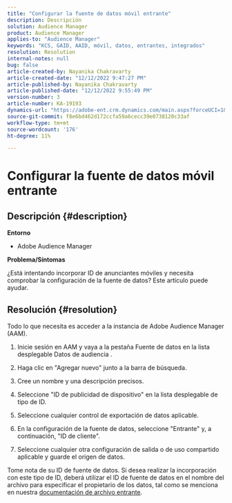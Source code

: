 ```yaml
---
title: "Configurar la fuente de datos móvil entrante"
description: Descripción
solution: Audience Manager
product: Audience Manager
applies-to: "Audience Manager"
keywords: "KCS, GAID, AAID, móvil, datos, entrantes, integrados"
resolution: Resolution
internal-notes: null
bug: false
article-created-by: Nayanika Chakravarty
article-created-date: "12/12/2022 9:47:27 PM"
article-published-by: Nayanika Chakravarty
article-published-date: "12/12/2022 9:55:49 PM"
version-number: 3
article-number: KA-19193
dynamics-url: "https://adobe-ent.crm.dynamics.com/main.aspx?forceUCI=1&pagetype=entityrecord&etn=knowledgearticle&id=fdc3858b-667a-ed11-81ac-6045bd006b25"
source-git-commit: f8e6bd462d172ccfa59a6cecc39e0738120c33af
workflow-type: tm+mt
source-wordcount: '176'
ht-degree: 11%

---
```


# Configurar la fuente de datos móvil entrante

## Descripción {#description}


<b>Entorno</b>

- Adobe Audience Manager

<b>Problema/Síntomas</b>

¿Está intentando incorporar ID de anunciantes móviles y necesita comprobar la configuración de la fuente de datos? Este artículo puede ayudar.


## Resolución {#resolution}


Todo lo que necesita es acceder a la instancia de Adobe Audience Manager (AAM).

1) Inicie sesión en AAM y vaya a la pestaña Fuente de datos en la lista desplegable Datos de audiencia .

2) Haga clic en &quot;Agregar nuevo&quot; junto a la barra de búsqueda.

3) Cree un nombre y una descripción precisos.

4) Seleccione &quot;ID de publicidad de dispositivo&quot; en la lista desplegable de tipo de ID.

5) Seleccione cualquier control de exportación de datos aplicable.

6) En la configuración de la fuente de datos, seleccione &quot;Entrante&quot; y, a continuación, &quot;ID de cliente&quot;.

7) Seleccione cualquier otra configuración de salida o de uso compartido aplicable y guarde el origen de datos.

Tome nota de su ID de fuente de datos. Si desea realizar la incorporación con este tipo de ID, deberá utilizar el ID de fuente de datos en el nombre del archivo para especificar el propietario de los datos, tal como se menciona en nuestra [documentación de archivo entrante](https://experienceleague.adobe.com/docs/audience-manager/user-guide/implementation-integration-guides/sending-audience-data/batch-data-transfer-process/inbound-s3-filenames.html?lang=es).
